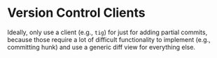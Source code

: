 # Version Control Clients

Ideally, only use a client (e.g., `tig`) for just for adding partial commits, because those require a lot of difficult functionality to implement (e.g., committing hunk) and use a generic diff view for everything else.
